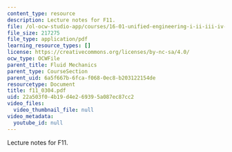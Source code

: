 ```yaml
---
content_type: resource
description: Lecture notes for F11.
file: /ol-ocw-studio-app/courses/16-01-unified-engineering-i-ii-iii-iv-fall-2005-spring-2006/22a503f04b19d4e269395a087ec87cc2_f11_0304.pdf
file_size: 217275
file_type: application/pdf
learning_resource_types: []
license: https://creativecommons.org/licenses/by-nc-sa/4.0/
ocw_type: OCWFile
parent_title: Fluid Mechanics
parent_type: CourseSection
parent_uid: 6a5f667b-6fca-f068-0ec8-b203122154de
resourcetype: Document
title: f11_0304.pdf
uid: 22a503f0-4b19-d4e2-6939-5a087ec87cc2
video_files:
  video_thumbnail_file: null
video_metadata:
  youtube_id: null
---
```

Lecture notes for F11.